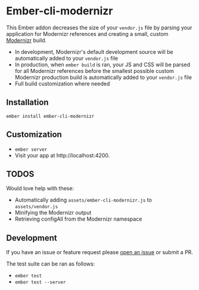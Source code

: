 # Ember-cli-modernizr

This Ember addon decreases the size of your `vendor.js` file by parsing your application for Modernizr references and creating a small, custom [Modernizr](http://modernizr.com/) build.

- In development, Modernizr's default development source will be automatically added to your `vendor.js` file
- In production, when `ember build` is ran, your JS and CSS will be parsed for all Modernizr references before the smallest possible custom Modernizr production build is automatically added to your `vendor.js` file
- Full build customization where needed

## Installation

```
ember install ember-cli-modernizr
```

## Customization

* `ember server`
* Visit your app at http://localhost:4200.

## TODOS

Would love help with these:

- Automatically adding `assets/ember-cli-modernizr.js` to `assets/vendor.js`
- Minifying the Modernizr output
- Retrieving configAll from the Modernizr namespace

## Development

If you have an issue or feature request please [open an issue](https://github.com/sir-dunxalot/ember-cli-modernizr/issues/new) or submit a PR.

The test suite can be ran as follows:

- `ember test`
- `ember test --server`
